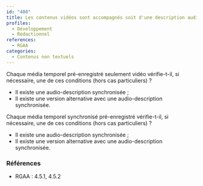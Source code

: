 ```yaml
---
id: "408"
title: Les contenus vidéos sont accompagnés soit d'une description audio synchronisée, soit d'une version alternative équivalente.
profiles:
  - Développement
  - Rédactionnel
references:
  - RGAA
categories:
  - Contenus non textuels
---
```


Chaque média temporel pré-enregistré seulement vidéo vérifie-t-il, si nécessaire, une de ces conditions (hors cas particuliers) ?
* Il existe une audio-description synchronisée ;
* Il existe une version alternative avec une audio-description synchronisée.

Chaque média temporel synchronisé pré-enregistré vérifie-t-il, si nécessaire, une de ces conditions (hors cas particuliers) ?
* Il existe une audio-description synchronisée ;
* Il existe une version alternative avec une audio-description synchronisée.


### Références

*   RGAA : 4.5.1, 4.5.2

